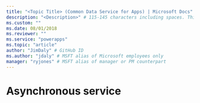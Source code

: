 ```yaml
---
title: "<Topic Title> (Common Data Service for Apps) | Microsoft Docs" # Intent and product brand in a unique string of 43-59 chars including spaces
description: "<Description>" # 115-145 characters including spaces. This abstract displays in the search result.
ms.custom: ""
ms.date: 08/01/2018
ms.reviewer: ""
ms.service: "powerapps"
ms.topic: "article"
author: "JimDaly" # GitHub ID
ms.author: "jdaly" # MSFT alias of Microsoft employees only
manager: "ryjones" # MSFT alias of manager or PM counterpart
---
```

# Asynchronous service

<!-- This whole section should be revised:
https://docs.microsoft.com/en-us/dynamics365/customer-engagement/developer/asynchronous-service
https://docs.microsoft.com/en-us/dynamics365/customer-engagement/developer/asynchronous-service-architecture
https://docs.microsoft.com/en-us/dynamics365/customer-engagement/developer/asyncoperation-system-job-entity
https://docs.microsoft.com/en-us/dynamics365/customer-engagement/developer/asynchronous-operation-states
https://docs.microsoft.com/en-us/dynamics365/customer-engagement/developer/dependency-execution-order-asynchronous-operations
https://docs.microsoft.com/en-us/dynamics365/customer-engagement/developer/recurrence-pattern-asynchronous-job-execution


See notes:
https://microsoft-my.sharepoint.com/:w:/p/jdaly/EQE4dWXvHZFNodFxAqo3UUUBjRI9s6GbmTxk1TkAXKDgqQ?e=ubgmuA -->